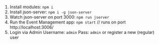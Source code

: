 1. Install modules: `npm i`
2. Install json-server: `npm i -g json-server`
3. Watch json-server on port 3000: `npm run jserver`
4. Run the Event Management app: `npm start`  // runs on port http://localhost:3006/
5. Login via Admin Username: `admin`  Pass: `admin` or register a new (regular) user
